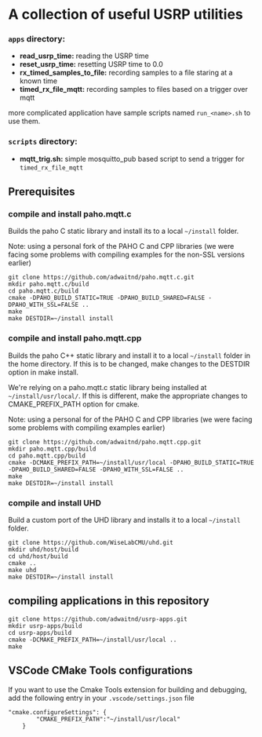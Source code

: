 # A collection of useful USRP utilities

### `apps` directory:

- **read_usrp_time:** reading the USRP time
- **reset_usrp_time:** resetting USRP time to 0.0
- **rx_timed_samples_to_file:** recording samples to a file staring at a known time
- **timed_rx_file_mqtt:** recording samples to files based on a trigger over mqtt

more complicated application have sample scripts named `run_<name>.sh` to use them.

### `scripts` directory:

- **mqtt_trig.sh:** simple mosquitto_pub based script to send a trigger for `timed_rx_file_mqtt`

## Prerequisites

### compile and install paho.mqtt.c

Builds the paho C static library and install its to a local `~/install` folder.

Note: using a personal fork of the PAHO C and CPP libraries (we were facing some problems with compiling examples for the non-SSL versions earlier)

    git clone https://github.com/adwaitnd/paho.mqtt.c.git
    mkdir paho.mqtt.c/build
    cd paho.mqtt.c/build
    cmake -DPAHO_BUILD_STATIC=TRUE -DPAHO_BUILD_SHARED=FALSE -DPAHO_WITH_SSL=FALSE ..
    make
    make DESTDIR=~/install install

### compile and install paho.mqtt.cpp

Builds the paho C++ static library and install it to a local `~/install` folder in the
home directory. If this is to be changed, make changes to the DESTDIR option in
make install.

We're relying on a paho.mqtt.c static library being installed at
`~/install/usr/local/`. If this is different, make the appropriate changes to
CMAKE_PREFIX_PATH option for cmake.

Note: using a personal for of the PAHO C and CPP libraries (we were facing some problems with compiling examples earlier)

    git clone https://github.com/adwaitnd/paho.mqtt.cpp.git
    mkdir paho.mqtt.cpp/build
    cd paho.mqtt.cpp/build
    cmake -DCMAKE_PREFIX_PATH=~/install/usr/local -DPAHO_BUILD_STATIC=TRUE -DPAHO_BUILD_SHARED=FALSE -DPAHO_WITH_SSL=FALSE ..
    make
    make DESTDIR=~/install install

### compile and install UHD

Build a custom port of the UHD library and installs it to a local `~/install` folder.

    git clone https://github.com/WiseLabCMU/uhd.git
    mkdir uhd/host/build
    cd uhd/host/build
    cmake ..
    make uhd
    make DESTDIR=~/install install

## compiling applications in this repository

    git clone https://github.com/adwaitnd/usrp-apps.git
    mkdir usrp-apps/build
    cd usrp-apps/build
    cmake -DCMAKE_PREFIX_PATH=~/install/usr/local ..
    make

## VSCode CMake Tools configurations

If you want to use the Cmake Tools extension for building and debugging,
add the following entry in your `.vscode/settings.json` file

    "cmake.configureSettings": {
            "CMAKE_PREFIX_PATH":"~/install/usr/local"
        }
